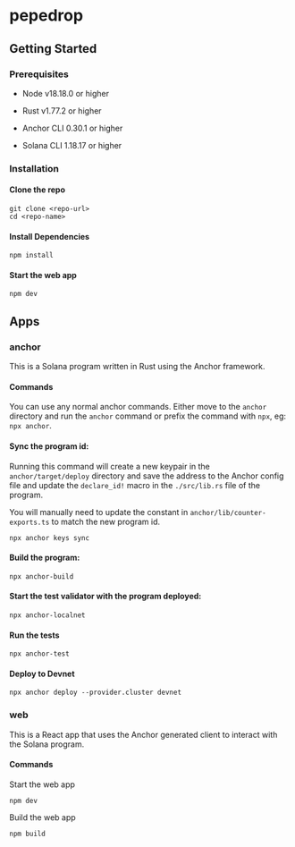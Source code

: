 # pepedrop

## Getting Started

### Prerequisites

- Node v18.18.0 or higher

- Rust v1.77.2 or higher
- Anchor CLI 0.30.1 or higher
- Solana CLI 1.18.17 or higher

### Installation

#### Clone the repo

```shell
git clone <repo-url>
cd <repo-name>
```

#### Install Dependencies

```shell
npm install
```

#### Start the web app

```
npm dev
```

## Apps

### anchor

This is a Solana program written in Rust using the Anchor framework.

#### Commands

You can use any normal anchor commands. Either move to the `anchor` directory and run the `anchor` command or prefix the command with `npx`, eg: `npx anchor`.

#### Sync the program id:

Running this command will create a new keypair in the `anchor/target/deploy` directory and save the address to the Anchor config file and update the `declare_id!` macro in the `./src/lib.rs` file of the program.

You will manually need to update the constant in `anchor/lib/counter-exports.ts` to match the new program id.

```shell
npx anchor keys sync
```

#### Build the program:

```shell
npx anchor-build
```

#### Start the test validator with the program deployed:

```shell
npx anchor-localnet
```

#### Run the tests

```shell
npx anchor-test
```

#### Deploy to Devnet

```shell
npx anchor deploy --provider.cluster devnet
```

### web

This is a React app that uses the Anchor generated client to interact with the Solana program.

#### Commands

Start the web app

```shell
npm dev
```

Build the web app

```shell
npm build
```
